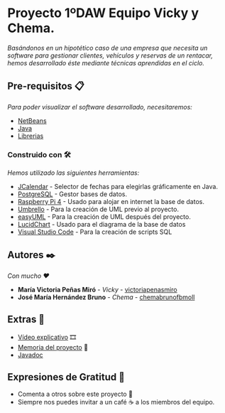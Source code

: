 # Proyecto 1ºDAW Equipo Vicky y Chema.

_Basándonos en un hipotético caso de una empresa que necesita un software para gestionar clientes, vehículos y reservas de un rentacar, hemos desarrollado éste mediante técnicas aprendidas en el ciclo._

## Pre-requisitos 📋

_Para poder visualizar el software desarrollado, necesitaremos:_

* [NetBeans](https://www.oracle.com/technetwork/es/java/javase/downloads/jdk-netbeans-jsp-3413139-esa.html/)
* [Java](https://www.java.com/es/download/)
* [Librerias](https://github.com/cifpfbmoll/proyecto-1o-daw-equipo-vicky-y-chema/tree/master/lib/jars/)

### Construido con 🛠️

_Hemos utilizado las siguientes herramientas:_

* [JCalendar](https://toedter.com/jcalendar/) - Selector de fechas para elegirlas gráficamente en Java.
* [PostgreSQL](https://www.postgresql.org/) - Gestor bases de datos.
* [Raspberry Pi 4](https://www.raspberrypi.org/) - Usado para alojar en internet la base de datos.
* [Umbrello](https://umbrello.kde.org/) - Para la creación de UML previo al proyecto.
* [easyUML](http://plugins.netbeans.org/plugin/55435/easyuml/) - Para la creación de UML después del proyecto.
* [LucidChart](https://www.lucidchart.com/) - Usado para el diagrama de la base de datos
* [Visual Studio Code](https://code.visualstudio.com/) - Para la creación de scripts SQL
 
## Autores ✒️

_Con mucho ❤️_

* **María Victoria Peñas Miró** - *Vicky* - [victoriapenasmiro](https://github.com/victoriapenasmiro/)
* **José María Hernández Bruno** - *Chema* - [chemabrunofbmoll](https://github.com/chemabrunofbmoll/)

## Extras 📌

* [Vídeo explicativo](https://youtu.be/o_EjelfxWtA/)  🎞️
* [Memoria del proyecto](https://github.com/cifpfbmoll/proyecto-1o-daw-equipo-vicky-y-chema/blob/master/Rent%20a%20Car%20-%20MEMORIAS%20PROYECTO.pdf/) 📰
* [Javadoc](https://github.com/cifpfbmoll/proyecto-1o-daw-equipo-vicky-y-chema/blob/master/RentaCar/JAVADOC%20-%20API.html)

## Expresiones de Gratitud 🎁

* Comenta a otros sobre este proyecto 📢
* Siempre nos puedes invitar a un café ☕ a los miembros del equipo.
